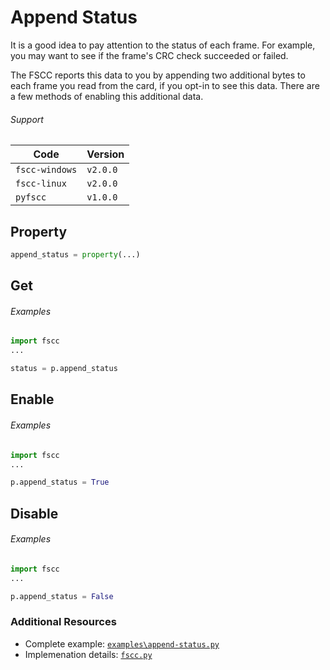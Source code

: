 # Append Status

It is a good idea to pay attention to the status of each frame. For example, you
may want to see if the frame's CRC check succeeded or failed.

The FSCC reports this data to you by appending two additional bytes
to each frame you read from the card, if you opt-in to see this data. There are
a few methods of enabling this additional data.

###### Support
| Code           | Version
| -------------- | --------
| `fscc-windows` | `v2.0.0`
| `fscc-linux`   | `v2.0.0`
| `pyfscc`       | `v1.0.0`


## Property
```python
append_status = property(...)
```


## Get
###### Examples
```python
import fscc
...

status = p.append_status
```


## Enable
###### Examples
```python
import fscc
...

p.append_status = True
```


## Disable
###### Examples
```python
import fscc
...

p.append_status = False
```


### Additional Resources
- Complete example: [`examples\append-status.py`](https://github.com/commtech/netfscc/blob/master/examples/append-status.py)
- Implemenation details: [`fscc.py`](https://github.com/commtech/netfscc/blob/master/fscc.py)

